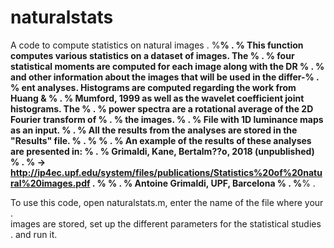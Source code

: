 # naturalstats
A code to compute statistics on natural images . 
%________________________________________________________________________% . 
% This function computes various statistics on a dataset of images. The  % . 
% four statistical moments are computed for each image along with the DR % . 
% and other information about the images that will be used in the differ-% . 
% ent analyses. Histograms are computed regarding the work from Huang &  % . 
% Mumford, 1999 as well as the wavelet coefficient joint histograms. The % . 
% power spectra are a rotational average of the 2D Fourier transform of  % . 
% the images.                                                            % . 
% File with 1D luminance maps as an input.                               % . 
% All the results from the analyses are stored in the "Results" file.    % . 
%                                                                        % . 
% An example of the results of these analyses are presented in:          % . 
% Grimaldi, Kane, Bertalm??o, 2018 (unpublished)                         % . 
% -> http://ip4ec.upf.edu/system/files/publications/Statistics%20of%20natural%20images.pdf . 
%                                                                        % . 
% Antoine Grimaldi, UPF, Barcelona                                       % . 
%________________________________________________________________________% . 


To use this code, open naturalstats.m, enter the name of the file where your .    
images are stored, set up the different parameters for the statistical studies . 
and run it. 
